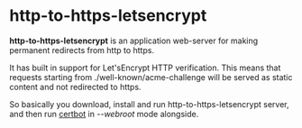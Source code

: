 # http-to-https-letsencrypt

**http-to-https-letsencrypt** is an application web-server for making permanent redirects from http to https. 

It has built in support for Let'sEncrypt HTTP verification. This means that requests starting from
./well-known/acme-challenge will be served as static content and not redirected to https.

So basically you download, install and run http-to-https-letsencrypt server, 
and then run [certbot](https://certbot.eff.org/) in _--webroot_ mode alongside.
